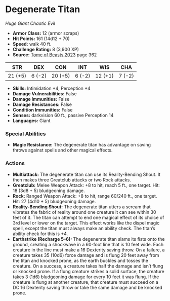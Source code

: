 # Degenerate Titan

*Huge* *Giant* *Chaotic Evil*

- **Armor Class:** 12 (armor scraps)
- **Hit Points:** 161 (14d12 + 70)
- **Speed:** walk 40 ft.
- **Challenge Rating:** 8 (3,900 XP)
- **Source:** [Tome of Beasts 2023](https://koboldpress.com/kpstore/product/tome-of-beasts-1-2023-edition/) page 362

| STR | DEX | CON | INT | WIS | CHA |
| --- | --- | --- | --- | --- | --- |
| 21 (+5) | 6 (-2) | 20 (+5) | 6 (-2) | 12 (+1) | 7 (-2) |

- **Skills:** Intimidation +4, Perception +4
- **Damage Vulnerabilities:** False
- **Damage Immunities:** False
- **Damage Resistances:** False
- **Condition Immunities:** False
- **Senses:** darkvision 60 ft., passive Perception 14
- **Languages:** Giant

### Special Abilities

- **Magic Resistance:** The degenerate titan has advantage on saving throws against spells and other magical effects.

### Actions

- **Multiattack:** The degenerate titan can use its Reality-Bending Shout. It then makes three Greatclub attacks or two Rock attacks.
- **Greatclub:** Melee Weapon Attack: +8 to hit, reach 5 ft., one target. Hit: 18 (3d8 + 5) bludgeoning damage.
- **Rock:** Ranged Weapon Attack: +8 to hit, range 60/240 ft., one target. Hit: 27 (4d10 + 5) bludgeoning damage.
- **Reality-Bending Shout:** The degenerate titan utters a scream that vibrates the fabric of reality around one creature it can see within 30 feet of it. The titan can attempt to end one magical effect of its choice of 3rd level or lower on the target. This effect works like the dispel magic spell, except the titan must always make an ability check. The titan’s ability check for this is +4.
- **Earthstrike (Recharge 5–6):** The degenerate titan slams its fists onto the ground, creating a shockwave in a 60-foot line that is 10 feet wide. Each creature in the line must make a 16 Dexterity saving throw. On a failure, a creature takes 35 (10d6) force damage and is flung 20 feet away from the titan and knocked prone, as the earth buckles and tosses the creature. On a success, a creature takes half the damage and isn’t flung or knocked prone. If a flung creature strikes a solid surface, the creature takes 3 (1d6) bludgeoning damage for every 10 feet it was flung. If the creature is flung at another creature, that creature must succeed on a DC 16 Dexterity saving throw or take the same damage and be knocked prone.

